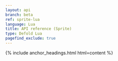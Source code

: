```yaml
---
layout: api
branch: beta
ref: sprite-lua
language: Lua
title: API reference (Sprite)
type: Defold Lua
pagefind_exclude: true
---
```

{% include anchor_headings.html html=content %}